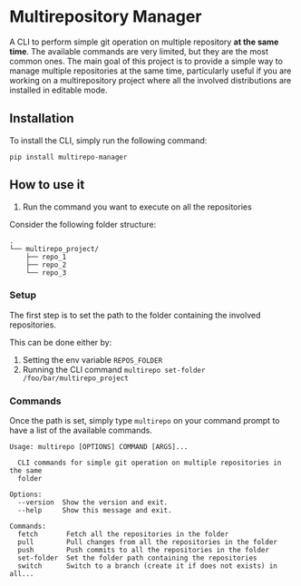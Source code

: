 # Multirepository Manager
A CLI to perform simple git operation on multiple repository **at the same time**. The available commands are very limited, but they are the most common ones. The main goal of this project is to provide a simple way to manage multiple repositories at the same time, particularly useful if you are working on a multirepository project where all the involved distributions are installed in editable mode.

## Installation
To install the CLI, simply run the following command:

```
pip install multirepo-manager
```
## How to use it
1. Run the command you want to execute on all the repositories

Consider the following folder structure:

```
.
└── multirepo_project/
    ├── repo_1
    ├── repo_2
    └── repo_3
```
### Setup 
The first step is to set the path to the folder containing the involved repositories. 

This can be done either by:

1. Setting the env variable `REPOS_FOLDER`
1. Running the CLI command `multirepo set-folder /foo/bar/multirepo_project`

### Commands
Once the path is set, simply type `multirepo` on your command prompt to have a list of the available commands.


```> multirepo
Usage: multirepo [OPTIONS] COMMAND [ARGS]...

  CLI commands for simple git operation on multiple repositories in the same
  folder

Options:
  --version  Show the version and exit.
  --help     Show this message and exit.

Commands:
  fetch       Fetch all the repositories in the folder
  pull        Pull changes from all the repositories in the folder
  push        Push commits to all the repositories in the folder
  set-folder  Set the folder path containing the repositories
  switch      Switch to a branch (create it if does not exists) in all...
```


